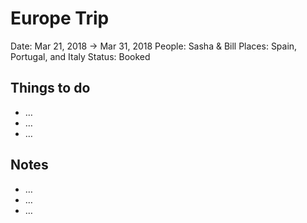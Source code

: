# Europe Trip

Date: Mar 21, 2018 → Mar 31, 2018 People: Sasha & Bill Places: Spain, Portugal, and Italy Status: Booked

## Things to do

- …
- …
- …

## Notes

- …
- …
- …
